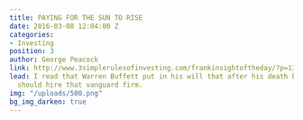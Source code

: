 ```yaml
---
title: PAYING FOR THE SUN TO RISE
date: 2016-03-08 12:04:00 Z
categories:
- Investing
position: 3
author: George Peacock
link: http://www.3simplerulesofinvesting.com/frankinsightoftheday/?p=1327
lead: I read that Warren Buffett put in his will that after his death his trustees
  should hire that vanguard firm.
img: "/uploads/500.png"
bg_img_darken: true
---
```


